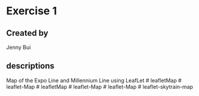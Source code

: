 # Exercise 1
## Created by
Jenny Bui

## descriptions
Map of the Expo Line and Millennium Line using LeafLet #   l e a f l e t M a p  
 #   l e a f l e t - M a p  
 #   l e a f l e t M a p  
 #   l e a f l e t - M a p  
 #   l e a f l e t - M a p  
 #   l e a f l e t - s k y t r a i n - m a p  
 